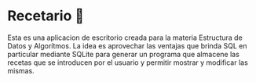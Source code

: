 # Recetario 📓 
Esta es una aplicacion de escritorio creada para la materia Estructura de Datos y Algorítmos. 
La idea es aprovechar las ventajas que brinda SQL en particular mediante SQLite para generar un programa que almacene las recetas que se introducen por el usuario y permitir mostrar y modificar las mismas.
